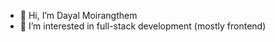 - 👋 Hi, I’m Dayal Moirangthem
- 👀 I’m interested in full-stack development (mostly frontend)
<!-- - 🌱 I’m currently learning ...
- 💞️ I’m looking to collaborate on ...
- 📫 How to reach me ... -->

<!---
thisisdayal/thisisdayal is a ✨ special ✨ repository because its `README.md` (this file) appears on your GitHub profile.
You can click the Preview link to take a look at your changes.
--->
